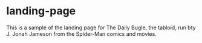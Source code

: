 # landing-page

This is a sample of the landing page for The Daily Bugle, the tabloid, run bty J. Jonah Jameson from  the Spider-Man comics and movies. 